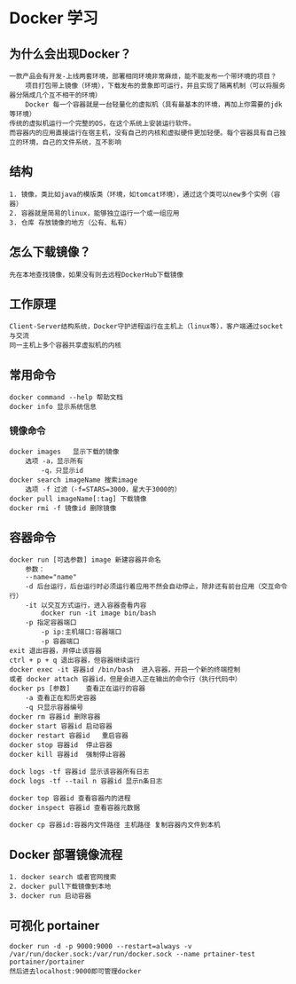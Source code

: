 # Docker 学习

## 为什么会出现Docker？
    一款产品会有开发-上线两套环境，部署相同环境非常麻烦，能不能发布一个带环境的项目？
        项目打包带上镜像（环境），下载发布的景象即可运行，并且实现了隔离机制（可以将服务器分隔成几个互不相干的环境）
        Docker 每一个容器就是一台轻量化的虚拟机（具有最基本的环境，再加上你需要的jdk等环境）
    传统的虚拟机运行一个完整的OS，在这个系统上安装运行软件。
    而容器内的应用直接运行在宿主机，没有自己的内核和虚拟硬件更加轻便。每个容器具有自己独立的环境，自己的文件系统，互不影响

## 结构
    1. 镜像，类比如java的模版类（环境，如tomcat环境），通过这个类可以new多个实例（容器）
    2. 容器就是简易的linux，能够独立运行一个或一组应用
    3. 仓库 存放镜像的地方（公有、私有）

## 怎么下载镜像？
    先在本地查找镜像，如果没有则去远程DockerHub下载镜像

## 工作原理
    Client-Server结构系统，Docker守护进程运行在主机上（linux等），客户端通过socket与交流
    同一主机上多个容器共享虚拟机的内核

## 常用命令
    docker command --help 帮助文档
    docker info 显示系统信息
### 镜像命令
    docker images   显示下载的镜像
        选项 -a，显示所有
            -q，只显示id
    docker search imageName 搜索image
        选项 -f 过滤（-f=STARS=3000，星大于3000的）
    docker pull imageName[:tag] 下载镜像
    docker rmi -f 镜像id 删除镜像

## 容器命令
    docker run [可选参数] image 新建容器并命名
        参数：
        --name="name"
        -d 后台运行，后台运行时必须运行着应用不然会自动停止，除非还有前台应用（交互命令行）
        -it 以交互方式运行，进入容器查看内容
            docker run -it image bin/bash
        -p 指定容器端口
            -p ip:主机端口:容器端口
            -p 容器端口
    exit 退出容器，并停止该容器
    ctrl + p + q 退出容器，但容器继续运行
    docker exec -it 容器id /bin/bash  进入容器，开启一个新的终端控制
    或者 docker attach 容器id，但是会进入正在输出的命令行（执行代码中）
    docker ps [参数]    查看正在运行的容器
        -a 查看正在和历史容器
        -q 只显示容器编号
    docker rm 容器id 删除容器
    docker start 容器id 启动容器
    docker restart 容器id   重启容器
    docker stop 容器id  停止容器
    docker kill 容器id  强制停止容器

    dock logs -tf 容器id 显示该容器所有日志
    dock logs -tf --tail n 容器id 显示n条日志

    docker top 容器id 查看容器内的进程
    docker inspect 容器id 查看容器元数据

    docker cp 容器id:容器内文件路径 主机路径 复制容器内文件到本机

## Docker 部署镜像流程
    1. docker search 或者官网搜索
    2. docker pull下载镜像到本地
    3. docker run 启动容器

## 可视化 portainer
    docker run -d -p 9000:9000 --restart=always -v /var/run/docker.sock:/var/run/docker.sock --name prtainer-test portainer/portainer
    然后进去localhost:9000即可管理docker